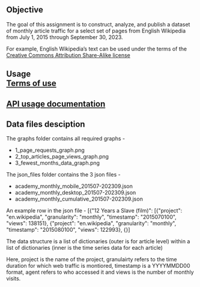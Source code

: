 **Objective**
---
The goal of this assignment is to construct, analyze, and publish a dataset of monthly article traffic for a select set of pages from English Wikipedia from July 1, 2015 through September 30, 2023. 

For example, English Wikipedia’s text can be used under the terms of the [Creative Commons Attribution Share-Alike license](https://en.wikipedia.org/wiki/Wikipedia:Text_of_Creative_Commons_Attribution-ShareAlike_3.0_Unported_License)

**Usage**      
[Terms of use](https://www.mediawiki.org/wiki/REST_API#Terms_and_conditions)
---

[API usage documentation](https://wikimedia.org/api/rest_v1/#/Pageviews%20data)
---

**Data files desciption**
---
The graphs folder contains all required graphs - 
* 1_page_requests_graph.png
* 2_top_articles_page_views_graph.png 
* 3_fewest_months_data_graph.png

The json_files folder contains the 3 json files - 
* academy_monthly_mobile_201507-202309.json
* academy_monthly_desktop_201507-202309.json
* academy_monthly_cumulative_201507-202309.json

An example row in the json file - 
[{"12 Years a Slave (film)": [{"project": "en.wikipedia", "granularity": "monthly", "timestamp": "2015070100", "views": 138151}, {"project": "en.wikipedia", "granularity": "monthly", "timestamp": "2015080100", "views": 122993}, {}]

The data structure is a list of dictionaries (outer is for article level) within a list of dictionaries (inner is the time series data for each article)

Here, project is the name of the project, granulairty refers to the time duration for which web traffic is montiored, timestamp is a YYYYMMDD00 format, agent refers to who accessed it and views is the number of monthly visits.
